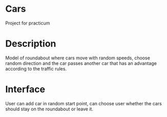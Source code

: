 # Cars
Project for practicum

# Description
Model of roundabout where cars move with random speeds, choose random direction and the car passes another car that has an advantage according to the traffic rules. 

# Interface
User can add car in random start point, can choose user whether the cars should stay on the roundabout or leave it.

